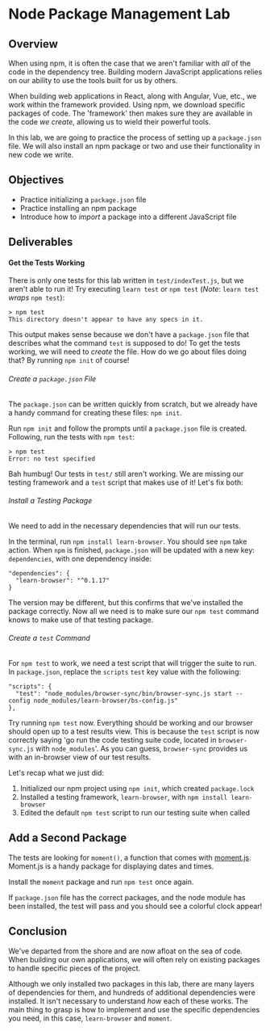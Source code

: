 # Node Package Management Lab


## Overview

When using npm, it is often the case that we aren't familiar with _all_ of the
code in the dependency tree. Building modern JavaScript applications relies on
our ability to use the tools built for us by others.

When building web applications in React, along with Angular, Vue, etc., we work
within the framework provided. Using npm, we download specific packages of code.
The 'framework' then makes sure they are available in the code _we create_,
allowing us to wield their powerful tools.

In this lab, we are going to practice the process of setting up a `package.json`
file. We will also install an npm package or two and use their functionality in
new code we write.


## Objectives

- Practice initializing a `package.json` file
- Practice installing an npm package
- Introduce how to _import_ a package into a different JavaScript file


## Deliverables

#### Get the Tests Working

There is only one tests for this lab written in `test/indexTest.js`, but we
aren't able to run it! Try executing `learn test` or `npm test` (_Note_: `learn
test` _wraps_ `npm test`): 

```
> npm test
This directory doesn't appear to have any specs in it.
```

This output makes sense because we don't have a `package.json` file that
describes what the command `test` is supposed to do! To get the tests working,
we will need to _create_ the file. How do we go about files doing that? By running
`npm init` of course! 


###### Create a `package.json` File

The `package.json` can be written quickly from scratch, but we already have a
handy command for creating these files: `npm init`.

Run `npm init` and follow the prompts until a `package.json` file is created.
Following, run the tests with `npm test`: 

```
> npm test
Error: no test specified
```

Bah humbug! Our tests in `test/` still aren't working. We are missing our
testing framework and a `test` script that makes use of it! Let's fix both:

###### Install a Testing Package

We need to add in the necessary dependencies that will run our tests.

In the terminal, run `npm install learn-browser`. You should see `npm` take
action. When `npm` is finished, `package.json` will be updated with a new key:
`dependencies`, with one dependency inside:

```
"dependencies": {
  "learn-browser": "^0.1.17"
}
```

The version may be different, but this confirms that we've installed the package
correctly. Now all we need is to make sure our `npm test` command knows to make
use of that testing package.

###### Create a `test` Command

For `npm test` to work, we need a test script that will trigger the suite to
run. In `package.json`, replace the `scripts` `test` key value with the
following:

```
"scripts": {
  "test": "node_modules/browser-sync/bin/browser-sync.js start --config node_modules/learn-browser/bs-config.js"
},
```

Try running `npm test` now. Everything should be working and our browser should
open up to a test results view. This is because the `test` script is now
correctly saying 'go run the code testing suite code, located in
`browser-sync.js` with `node_modules`'. As you can guess, `browser-sync`
provides us with an in-browser view of our test results.

Let's recap what we just did:
1. Initialized our npm project using `npm init`, which created `package.lock`  
2. Installed a testing framework, `learn-browser`, with `npm install learn-browser`
3. Edited the default `npm test` script to run our testing suite when called


## Add a Second Package

The tests are looking for `moment()`, a function that comes with
[moment.js][moment]. Moment.js is a handy package for displaying dates and
times.

Install the `moment` package and run `npm test` once again.

If `package.json` file has the correct packages, and the node module has been
installed, the test will pass and you should see a colorful clock appear!


## Conclusion

We've departed from the shore and are now afloat on the sea of code. When
building our own applications, we will often rely on existing packages to handle
specific pieces of the project.

Although we only installed two packages in this lab, there are many layers of
dependencies for them, and hundreds of additional dependencies were installed.
It isn't necessary to understand _how_ each of these works. The main thing to
grasp is how to implement and use the specific dependencies you need, in this
case, `learn-browser` and `moment`.

[moment]: https://momentjs.com/
